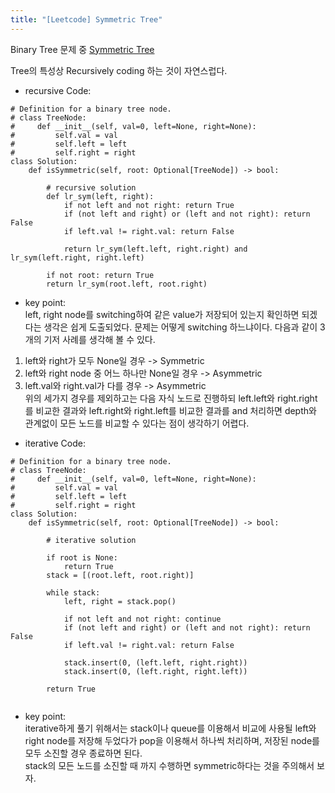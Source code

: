 ```yaml
---
title: "[Leetcode] Symmetric Tree"
---
```


Binary Tree 문제 중 [Symmetric Tree](https://leetcode.com/explore/learn/card/data-structure-tree/17/solve-problems-recursively/536/)

Tree의 특성상 Recursively coding 하는 것이 자연스럽다.

* recursive Code:  

```
# Definition for a binary tree node.
# class TreeNode:
#     def __init__(self, val=0, left=None, right=None):
#         self.val = val
#         self.left = left
#         self.right = right
class Solution:
    def isSymmetric(self, root: Optional[TreeNode]) -> bool:

        # recursive solution
        def lr_sym(left, right):
            if not left and not right: return True
            if (not left and right) or (left and not right): return False
            if left.val != right.val: return False

            return lr_sym(left.left, right.right) and lr_sym(left.right, right.left)

        if not root: return True
        return lr_sym(root.left, root.right)

```

* key point:  
left, right node를 switching하여 같은 value가 저장되어 있는지 확인하면 되겠다는 생각은 쉽게 도출되었다. 문제는 어떻게 switching 하느냐이다. 다음과 같이 3개의 기저 사례를 생각해 볼 수 있다.  
1) left와 right가 모두 None일 경우 -> Symmetric  
2) left와 right node 중 어느 하나만 None일 경우 -> Asymmetric  
3) left.val와 right.val가 다를 경우 -> Asymmetric  
위의 세가지 경우를 제외하고는 다음 자식 노드로 진행하되 left.left와 right.right를 비교한 결과와 left.right와 right.left를 비교한 결과를 and 처리하면 depth와 관계없이 모든 노드를 비교할 수 있다는 점이 생각하기 어렵다.  

* iterative Code:  

```
# Definition for a binary tree node.
# class TreeNode:
#     def __init__(self, val=0, left=None, right=None):
#         self.val = val
#         self.left = left
#         self.right = right
class Solution:
    def isSymmetric(self, root: Optional[TreeNode]) -> bool:

        # iterative solution

        if root is None:
            return True
        stack = [(root.left, root.right)]

        while stack:
            left, right = stack.pop()

            if not left and not right: continue
            if (not left and right) or (left and not right): return False
            if left.val != right.val: return False

            stack.insert(0, (left.left, right.right))
            stack.insert(0, (left.right, right.left))

        return True


```

* key point:  
iterative하게 풀기 위해서는 stack이나 queue를 이용해서 비교에 사용될 left와 right node를 저장해 두었다가 pop을 이용해서 하나씩 처리하며, 저장된 node를 모두 소진할 경우 종료하면 된다.  
stack의 모든 노드를 소진할 때 까지 수행하면 symmetric하다는 것을 주의해서 보자.
